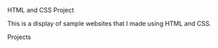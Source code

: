 HTML and CSS Project 

This is a display of sample websites that I made using HTML and CSS.

Projects



